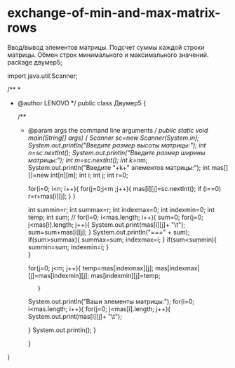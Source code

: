 # exchange-of-min-and-max-matrix-rows
Ввод/вывод элементов матрицы. Подсчет суммы каждой строки матрицы. Обмен строк минимального и максимального значений. 
package двумер5;

import java.util.Scanner;

/**
 *
 * @author LENOVO
 */
public class Двумер5 {

    /**
     * @param args the command line arguments
     */
       public static void main(String[] args) {
          Scanner sc=new Scanner(System.in);
          System.out.println("Введите размер высоты матрицы:");
          int n=sc.nextInt();
          System.out.println("Введите размер ширины матрицы:");
          int m=sc.nextInt();
          int k=n*m;
          System.out.println("Введите "+k+" элементов матрицы:");
          int mas[][]=new int[n][m];
          int i;
          int j;
          int r=0;
          
          
          for(i=0; i<n; i++){
              for(j=0;j<m ;j++){
               mas[i][j]=sc.nextInt();
               if (i==0) r=r+mas[i][j];
              }
          }
          
          int summin=r;
          int summax=r;
          int indexmax=0;
          int indexmin=0;
          int temp;
          int sum;
         // 
          for(i=0; i<mas.length; i++){
              sum=0;
          for(j=0; j<mas[i].length; j++){
              System.out.print(mas[i][j]+ "\t");
               sum=sum+mas[i][j];
          }
              System.out.println("===" + sum);
          if(sum>summax){
                       summax=sum;
                       indexmax=i;
                   }
          if(sum<summin){
                       summin=sum;
                       indexmin=i;
                   }                  
               }
            
          for(j=0; j<m; j++){
              temp=mas[indexmax][j];
              mas[indexmax][j]=mas[indexmin][j];
              mas[indexmin][j]=temp;
              
              }
          System.out.println("Ваши элементы матрицы:");
          for(i=0; i<mas.length; i++){
          for(j=0; j<mas[i].length; j++){
              System.out.print(mas[i][j]+ "\t");
             
          }
              System.out.println();
       }
          
         
          }
          
}
          
          
    
